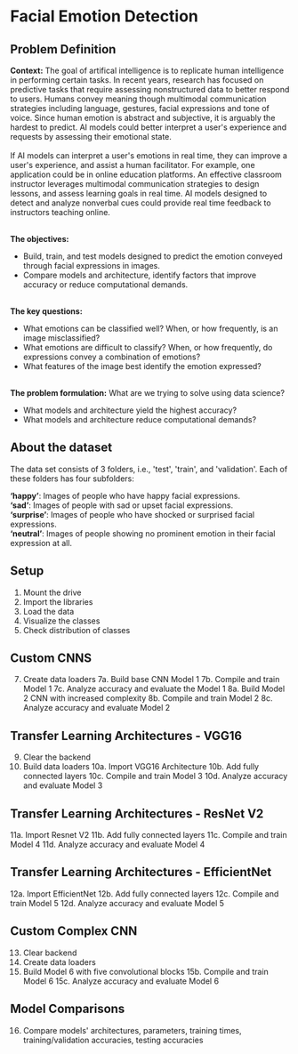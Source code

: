 # **Facial Emotion Detection**

## **Problem Definition**
**Context:** The goal of artifical intelligence is to replicate human intelligence in performing certain tasks. In recent years, research has focused on predictive tasks that require assessing nonstructured data to better respond to users. Humans convey meaning though multimodal communication strategies including language, gestures, facial expressions and tone of voice. Since human emotion is abstract and subjective, it is arguably the hardest to predict. AI models could better interpret a user's experience and requests by assessing their emotional state. <br> <br> If AI models can interpret a user's emotions in real time, they can improve a user's experience, and assist a human facilitator. For example, one application could be in online education platforms. An effective classroom instructor leverages multimodal communication strategies to design lessons, and assess learning goals in real time. AI models designed to detect and analyze nonverbal cues could provide real time feedback to instructors teaching online. <br> <br>

**The objectives:**
* Build, train, and test models designed to predict the emotion conveyed through facial expressions in images.
* Compare models and architecture, identify factors that improve accuracy or reduce computational demands. <br> <br>

**The key questions:**
* What emotions can be classified well? When, or how frequently, is an image misclassified?
* What emotions are difficult to classify? When, or how frequently, do expressions convey a combination of emotions?
* What features of the image best identify the emotion expressed? <br> <br>

**The problem formulation:** What are we trying to solve using data science?
* What models and architecture yield the highest accuracy?
* What models and architecture reduce computational demands?

## **About the dataset**

The data set consists of 3 folders, i.e., 'test', 'train', and 'validation'.
Each of these folders has four subfolders:

**‘happy’**: Images of people who have happy facial expressions.<br>
**‘sad’**: Images of people with sad or upset facial expressions.<br>
**‘surprise’**: Images of people who have shocked or surprised facial expressions.<br>
**‘neutral’**: Images of people showing no prominent emotion in their facial expression at all.<br>

## Setup
1. Mount the drive
2. Import the libraries
3. Load the data
4. Visualize the classes
5. Check distribution of classes

## Custom CNNS 
7. Create data loaders
7a. Build base CNN Model 1
7b. Compile and train Model 1
7c. Analyze accuracy and evaluate the Model 1
8a. Build Model 2 CNN with increased complexity
8b. Compile and train Model 2
8c. Analyze accuracy and evaluate Model 2

## Transfer Learning Architectures - VGG16
9. Clear the backend
10. Build data loaders
10a. Import VGG16 Architecture
10b. Add fully connected layers
10c. Compile and train Model 3
10d. Analyze accuracy and evaluate Model 3

## Transfer Learning Architectures - ResNet V2
11a. Import Resnet V2
11b. Add fully connected layers
11c. Compile and train Model 4
11d. Analyze accuracy and evaluate Model 4

## Transfer Learning Architectures - EfficientNet
12a. Import EfficientNet
12b. Add fully connected layers
12c. Compile and train Model 5
12d. Analyze accuracy and evaluate Model 5

## Custom Complex CNN
13. Clear backend
14. Create data loaders
15. Build Model 6 with five convolutional blocks
15b. Compile and train Model 6
15c. Analyze accuracy and evaluate Model 6

## Model Comparisons
16. Compare models' architectures, parameters, training times, training/validation accuracies, testing accuracies
